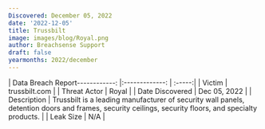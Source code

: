 ```yaml
---
Discovered: December 05, 2022
date: '2022-12-05'
title: Trussbilt
image: images/blog/Royal.png
author: Breachsense Support
draft: false
yearmonths: 2022/december
---
```


| Data Breach Report------------:     |:-------------:    | :-----:|
| Victim      | trussbilt.com      | 
| Threat Actor      | Royal      | 
| Date Discovered      | Dec 05, 2022      | 
| Description      | Trussbilt is a leading manufacturer of security wall panels, detention doors and frames, security ceilings, security floors, and specialty products.      | 
| Leak Size      | N/A      | 

